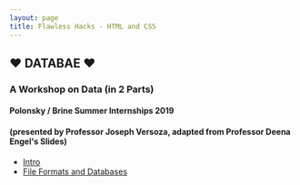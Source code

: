 ```yaml
---
layout: page
title: Flawless Hacks - HTML and CSS
---
```


## ❤️ DATABAE ❤️

### A Workshop on Data (in 2 Parts)

#### Polonsky / Brine Summer Internships 2019

#### (presented by Professor Joseph Versoza, adapted from Professor Deena Engel's Slides)

* [Intro](intro.html)
* [File Formats and Databases](db.html)

<!--
* [Bad Bad Bad Data](bad.pdf)
* [Data Visualization](viz.pdf)
-->


